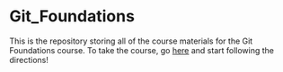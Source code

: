 Git_Foundations
===============

This is the repository storing all of the course materials for the Git Foundations course. To take the course, go [here](https://github.com/pages/travis-gray/Ext_Git_Foundations/) and start following the directions!
